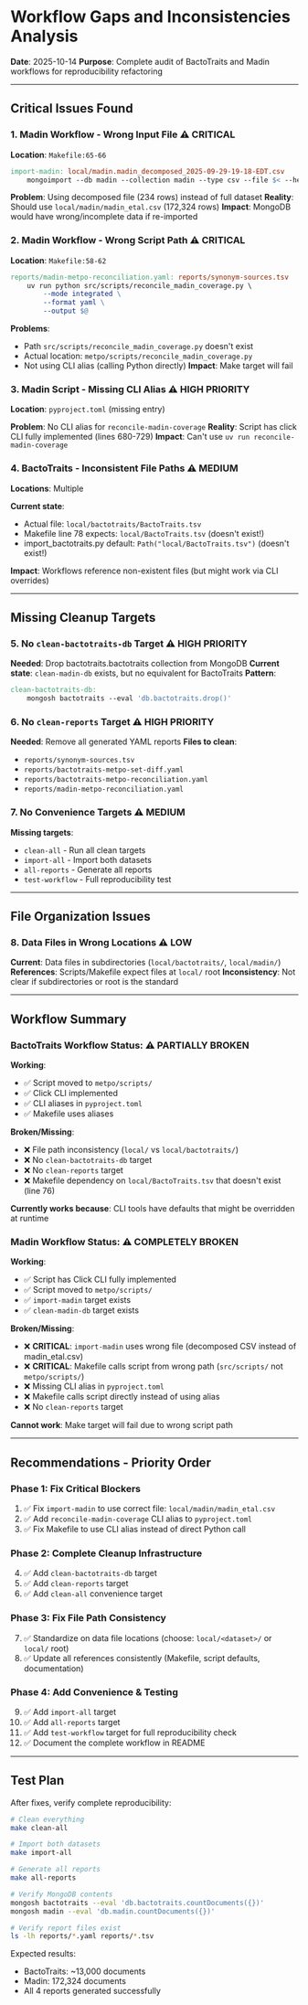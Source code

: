 # Workflow Gaps and Inconsistencies Analysis

**Date**: 2025-10-14
**Purpose**: Complete audit of BactoTraits and Madin workflows for reproducibility refactoring

---

## Critical Issues Found

### 1. **Madin Workflow - Wrong Input File** ⚠️ CRITICAL
**Location**: `Makefile:65-66`
```makefile
import-madin: local/madin.madin_decomposed_2025-09-29-19-18-EDT.csv
	mongoimport --db madin --collection madin --type csv --file $< --headerline --drop
```

**Problem**: Using decomposed file (234 rows) instead of full dataset
**Reality**: Should use `local/madin/madin_etal.csv` (172,324 rows)
**Impact**: MongoDB would have wrong/incomplete data if re-imported

### 2. **Madin Workflow - Wrong Script Path** ⚠️ CRITICAL
**Location**: `Makefile:58-62`
```makefile
reports/madin-metpo-reconciliation.yaml: reports/synonym-sources.tsv
	uv run python src/scripts/reconcile_madin_coverage.py \
		--mode integrated \
		--format yaml \
		--output $@
```

**Problems**:
- Path `src/scripts/reconcile_madin_coverage.py` doesn't exist
- Actual location: `metpo/scripts/reconcile_madin_coverage.py`
- Not using CLI alias (calling Python directly)
**Impact**: Make target will fail

### 3. **Madin Script - Missing CLI Alias** ⚠️ HIGH PRIORITY
**Location**: `pyproject.toml` (missing entry)

**Problem**: No CLI alias for `reconcile-madin-coverage`
**Reality**: Script has click CLI fully implemented (lines 680-729)
**Impact**: Can't use `uv run reconcile-madin-coverage`

### 4. **BactoTraits - Inconsistent File Paths** ⚠️ MEDIUM
**Locations**: Multiple

**Current state**:
- Actual file: `local/bactotraits/BactoTraits.tsv`
- Makefile line 78 expects: `local/BactoTraits.tsv` (doesn't exist!)
- import_bactotraits.py default: `Path("local/BactoTraits.tsv")` (doesn't exist!)

**Impact**: Workflows reference non-existent files (but might work via CLI overrides)

---

## Missing Cleanup Targets

### 5. **No `clean-bactotraits-db` Target** ⚠️ HIGH PRIORITY
**Needed**: Drop bactotraits.bactotraits collection from MongoDB
**Current state**: `clean-madin-db` exists, but no equivalent for BactoTraits
**Pattern**:
```makefile
clean-bactotraits-db:
	mongosh bactotraits --eval 'db.bactotraits.drop()'
```

### 6. **No `clean-reports` Target** ⚠️ HIGH PRIORITY
**Needed**: Remove all generated YAML reports
**Files to clean**:
- `reports/synonym-sources.tsv`
- `reports/bactotraits-metpo-set-diff.yaml`
- `reports/bactotraits-metpo-reconciliation.yaml`
- `reports/madin-metpo-reconciliation.yaml`

### 7. **No Convenience Targets** ⚠️ MEDIUM
**Missing targets**:
- `clean-all` - Run all clean targets
- `import-all` - Import both datasets
- `all-reports` - Generate all reports
- `test-workflow` - Full reproducibility test

---

## File Organization Issues

### 8. **Data Files in Wrong Locations** ⚠️ LOW
**Current**: Data files in subdirectories (`local/bactotraits/`, `local/madin/`)
**References**: Scripts/Makefile expect files at `local/` root
**Inconsistency**: Not clear if subdirectories or root is the standard

---

## Workflow Summary

### BactoTraits Workflow Status: ⚠️ PARTIALLY BROKEN

**Working**:
- ✅ Script moved to `metpo/scripts/`
- ✅ Click CLI implemented
- ✅ CLI aliases in `pyproject.toml`
- ✅ Makefile uses aliases

**Broken/Missing**:
- ❌ File path inconsistency (`local/` vs `local/bactotraits/`)
- ❌ No `clean-bactotraits-db` target
- ❌ No `clean-reports` target
- ❌ Makefile dependency on `local/BactoTraits.tsv` that doesn't exist (line 76)

**Currently works because**: CLI tools have defaults that might be overridden at runtime

### Madin Workflow Status: ⚠️ COMPLETELY BROKEN

**Working**:
- ✅ Script has Click CLI fully implemented
- ✅ Script moved to `metpo/scripts/`
- ✅ `import-madin` target exists
- ✅ `clean-madin-db` target exists

**Broken/Missing**:
- ❌ **CRITICAL**: `import-madin` uses wrong file (decomposed CSV instead of madin_etal.csv)
- ❌ **CRITICAL**: Makefile calls script from wrong path (`src/scripts/` not `metpo/scripts/`)
- ❌ Missing CLI alias in `pyproject.toml`
- ❌ Makefile calls script directly instead of using alias
- ❌ No `clean-reports` target

**Cannot work**: Make target will fail due to wrong script path

---

## Recommendations - Priority Order

### Phase 1: Fix Critical Blockers
1. ✅ Fix `import-madin` to use correct file: `local/madin/madin_etal.csv`
2. ✅ Add `reconcile-madin-coverage` CLI alias to `pyproject.toml`
3. ✅ Fix Makefile to use CLI alias instead of direct Python call

### Phase 2: Complete Cleanup Infrastructure
4. ✅ Add `clean-bactotraits-db` target
5. ✅ Add `clean-reports` target
6. ✅ Add `clean-all` convenience target

### Phase 3: Fix File Path Consistency
7. ✅ Standardize on data file locations (choose: `local/<dataset>/` or `local/` root)
8. ✅ Update all references consistently (Makefile, script defaults, documentation)

### Phase 4: Add Convenience & Testing
9. ✅ Add `import-all` target
10. ✅ Add `all-reports` target
11. ✅ Add `test-workflow` target for full reproducibility check
12. ✅ Document the complete workflow in README

---

## Test Plan

After fixes, verify complete reproducibility:

```bash
# Clean everything
make clean-all

# Import both datasets
make import-all

# Generate all reports
make all-reports

# Verify MongoDB contents
mongosh bactotraits --eval 'db.bactotraits.countDocuments({})'
mongosh madin --eval 'db.madin.countDocuments({})'

# Verify report files exist
ls -lh reports/*.yaml reports/*.tsv
```

Expected results:
- BactoTraits: ~13,000 documents
- Madin: 172,324 documents
- All 4 reports generated successfully
